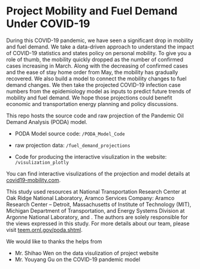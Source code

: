 # Project Mobility and Fuel Demand Under COVID-19

During this COVID-19 pandemic, we have seen a significant drop in mobility and fuel demand. We take a data-driven approach to understand the impact of COVID-19 statistics and states policy on personal mobility. To give you a role of thumb, the mobility quickly dropped as the number of confirmed cases increasing in March. Along with the decreasing of confirmed cases and the ease of stay home order from May, the mobility has gradually recovered. We also build a model to connect the mobility changes to fuel demand changes. We then take the projected COVID-19 infection case numbers from the epidemiology model as inputs to predict future trends of mobility and fuel demand. We hope those projections could benefit economic and transportation energy planning and policy discussions.

This repo hosts the source code and raw projection of the Pandemic Oil Demand Analysis (PODA) model.

* PODA Model source code: `/PODA_Model_Code`

* raw projection data: `/fuel_demand_projections`

* Code for producing the interactive visulization in the website: `/visulization_plotly`

You can find interactive visulizations of the projection and model details at [covid19-mobility.com](https://covid19-mobility.com/).

This study used resources at National Transportation Research Center at Oak Ridge National Laboratory, Aramco Services Company: Aramco Research Center – Detroit, Massachusetts of Institute of Technology (MIT), Michigan Department of Transportation, and Energy Systems Division at Argonne National Laboratory, and . The authors are solely responsible for the views expressed in this study. For more details about our team, please visit [teem.ornl.gov/poda.shtml](https://teem.ornl.gov/poda.shtml).

We would like to thanks the helps from

* Mr. Shihao Wen on the data visulization of project website
* Mr. Youyang Gu on the COVID-19 pandemic model
